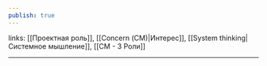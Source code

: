 ```yaml
---
publish: true
---
```

links: [[Проектная роль]], [[Concern (СМ)|Интерес]], [[System thinking|Системное мышление]], [[СМ - 3 Роли]] 

---
